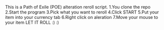 This is a Path of Exile (POE) alteration reroll script. 
1.You clone the repo
2.Start the program
3.Pick what you want to reroll
4.Click START
5.Put your item into your currency tab
6.Right click on aleration
7.Move your mouse to your item
LET IT ROLL :) :)
